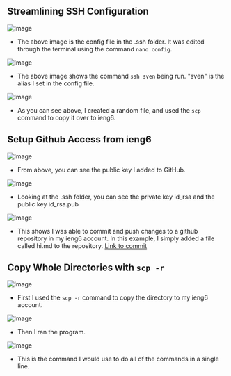 ## Streamlining SSH Configuration
![Image](https://i.ibb.co/zPtzyRT/Screen-Shot-2022-05-06-at-6-18-03-PM.png)

* The above image is the config file in the .ssh folder. It was edited through the terminal using the command `nano config`.

![Image](https://i.ibb.co/ZSxMGz0/Screen-Shot-2022-05-06-at-6-17-28-PM.png)

* The above image shows the command `ssh sven` being run. "sven" is the alias I set in the config file.

![Image](https://i.ibb.co/QJkqmVx/Screen-Shot-2022-05-15-at-4-48-43-PM.png)

* As you can see above, I created a random file, and used the `scp` command to copy it over to ieng6.

## Setup Github Access from ieng6

![Image](https://i.ibb.co/hCNj92s/Screen-Shot-2022-05-06-at-6-49-52-PM.png)

* From above, you can see the public key I added to GitHub.

![Image](https://i.ibb.co/JHcRGg9/Screen-Shot-2022-05-06-at-6-50-49-PM.png)

* Looking at the .ssh folder, you can see the private key id_rsa and the public key id_rsa.pub

![Image](https://i.ibb.co/ByKxQpp/Screen-Shot-2022-05-08-at-2-49-59-PM.png)

* This shows I was able to commit and push changes to a github repository in my ieng6 account. In this example, I simply added a file called hi.md to the repository. [Link to commit](https://github.com/SathyaVen/markdown-parser/commit/0907a07d1b8c34ee26d35df558354441b7a795dc)

## Copy Whole Directories with `scp -r`

![Image](https://i.ibb.co/VLSQRJF/Screen-Shot-2022-05-08-at-4-35-51-PM.png)

* First I used the `scp -r` command to copy the directory to my ieng6 account.

![Image](https://i.ibb.co/XZL4Jbx/Screen-Shot-2022-05-08-at-4-35-30-PM.png)

* Then I ran the program.

![Image](https://i.ibb.co/9c47PR7/Screen-Shot-2022-05-08-at-4-27-47-PM.png)

* This is the command I would use to do all of the commands in a single line.

